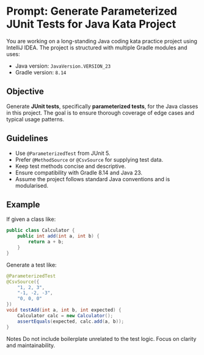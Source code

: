 # Prompt: Generate Parameterized JUnit Tests for Java Kata Project

You are working on a long-standing Java coding kata practice project using IntelliJ IDEA. The project is structured with multiple Gradle modules and uses:

- Java version: `JavaVersion.VERSION_23`
- Gradle version: `8.14`

## Objective

Generate **JUnit tests**, specifically **parameterized tests**, for the Java classes in this project. The goal is to ensure thorough coverage of edge cases and typical usage patterns.

## Guidelines

- Use `@ParameterizedTest` from JUnit 5.
- Prefer `@MethodSource` or `@CsvSource` for supplying test data.
- Keep test methods concise and descriptive.
- Ensure compatibility with Gradle 8.14 and Java 23.
- Assume the project follows standard Java conventions and is modularised.

## Example

If given a class like:

```java
public class Calculator {
    public int add(int a, int b) {
        return a + b;
    }
}
```
Generate a test like:
```java
@ParameterizedTest
@CsvSource({
    "1, 2, 3",
    "-1, -2, -3",
    "0, 0, 0"
})
void testAdd(int a, int b, int expected) {
    Calculator calc = new Calculator();
    assertEquals(expected, calc.add(a, b));
}
```
Notes
Do not include boilerplate unrelated to the test logic.
Focus on clarity and maintainability.
